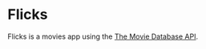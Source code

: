 # Flicks
Flicks is a movies app using the [The Movie Database API](http://docs.themoviedb.apiary.io/#).
